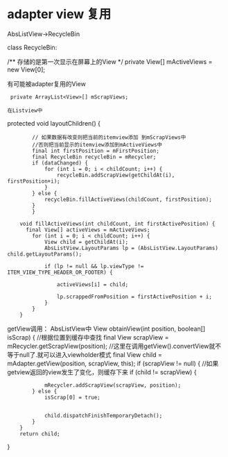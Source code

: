 # adapter view 复用

AbsListView->RecycleBin

class RecycleBin:

  /**
  存储的是第一次显示在屏幕上的View
  */
   private View[] mActiveViews = new View[0];
   
   有可能被adapter复用的View
   
     private ArrayList<View>[] mScrapViews;
     
    在Listview中
  protected void layoutChildren() {
    
            // 如果数据有改变则把当前的itemview添加 到mScrapViews中
            //否则把当前显示的itemview添加到mActiveViews中
            final int firstPosition = mFirstPosition;
            final RecycleBin recycleBin = mRecycler;
            if (dataChanged) {
                for (int i = 0; i < childCount; i++) {
                    recycleBin.addScrapView(getChildAt(i), firstPosition+i);
                }
            } else {
                recycleBin.fillActiveViews(childCount, firstPosition);
            }
            }
            
        void fillActiveViews(int childCount, int firstActivePosition) {
          final View[] activeViews = mActiveViews;
            for (int i = 0; i < childCount; i++) {
                View child = getChildAt(i);
                AbsListView.LayoutParams lp = (AbsListView.LayoutParams) child.getLayoutParams();
               
                if (lp != null && lp.viewType != ITEM_VIEW_TYPE_HEADER_OR_FOOTER) {
                   
                    activeViews[i] = child;
                  
                    lp.scrappedFromPosition = firstActivePosition + i;
                }
            }
        }
        
  getView调用：
  AbsListView中
   View obtainView(int position, boolean[] isScrap) {
     //根据位置到缓存中查找
         final View scrapView = mRecycler.getScrapView(position);
         //这里在调用getView().convertView就不等于null了.就可以进入viewholder模式
        final View child = mAdapter.getView(position, scrapView, this);
        if (scrapView != null) {
        //如果getview返回的view发生了变化，则缓存下来
            if (child != scrapView) {
               
                mRecycler.addScrapView(scrapView, position);
            } else {
                isScrap[0] = true;

              
                child.dispatchFinishTemporaryDetach();
            }
        }
        return child;
   }